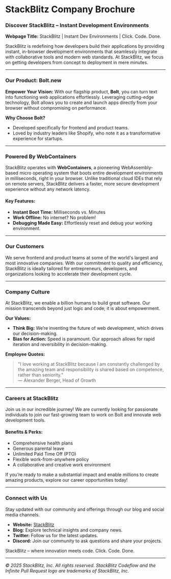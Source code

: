 # StackBlitz Company Brochure

### Discover StackBlitz – Instant Development Environments

**Webpage Title:** StackBlitz | Instant Dev Environments | Click. Code. Done.

StackBlitz is redefining how developers build their applications by providing instant, in-browser development environments that seamlessly integrate with collaborative tools and modern web standards. At StackBlitz, we focus on getting developers from concept to deployment in mere minutes. 

---

### Our Product: Bolt.new

**Empower Your Vision:** With our flagship product, **Bolt**, you can turn text into functioning web applications effortlessly. Leveraging cutting-edge technology, Bolt allows you to create and launch apps directly from your browser without compromising on performance.

**Why Choose Bolt?**
- Developed specifically for frontend and product teams.
- Loved by industry leaders like Shopify, who note it as a transformative experience for startups.

---

### Powered By WebContainers

StackBlitz operates with **WebContainers**, a pioneering WebAssembly-based micro operating system that boots entire development environments in milliseconds, right in your browser. Unlike traditional cloud IDEs that rely on remote servers, StackBlitz delivers a faster, more secure development experience without any network latency.

#### Key Features:
- **Instant Boot Time:** Milliseconds vs. Minutes
- **Work Offline:** No internet? No problem!
- **Debugging Made Easy:** Effortlessly reset and debug your working environment.

---

### Our Customers

We serve frontend and product teams at some of the world's largest and most innovative companies. With our commitment to quality and efficiency, StackBlitz is ideally tailored for entrepreneurs, developers, and organizations looking to accelerate their development cycle.

---

### Company Culture

At StackBlitz, we enable a billion humans to build great software. Our mission transcends beyond just logic and code; it is about empowerment.

**Our Values:**
- **Think Big:** We’re inventing the future of web development, which drives our decision-making.
- **Bias for Action:** Speed is paramount. Our approach allows for rapid iteration and reversibility in decision-making.

**Employee Quotes:**
> "I love working at StackBlitz because I am constantly challenged by the amazing team and responsibility is shared based on competence, rather than seniority."  
— Alexander Berger, Head of Growth

---

### Careers at StackBlitz

Join us in our incredible journey! We are currently looking for passionate individuals to join our fast-growing team to work on Bolt and innovate web development tools.

#### Benefits & Perks:
- Comprehensive health plans
- Generous parental leave
- Unlimited Paid Time Off (PTO)
- Flexible work-from-anywhere policy
- A collaborative and creative work environment

If you’re ready to make a substantial impact and enable millions to create amazing products, explore our career opportunities today!

---

### Connect with Us

Stay updated with our community and offerings through our blog and social media channels.
- **Website:** [StackBlitz](https://stackblitz.com)
- **Blog:** Explore technical insights and company news.
- **Twitter:** Follow us for the latest updates.
- **Discord:** Join our community to ask questions and share your projects.

StackBlitz – where innovation meets code. Click. Code. Done.

---

*© 2025 StackBlitz, Inc. All rights reserved. StackBlitz Codeflow and the Infinite Pull Request logo are trademarks of StackBlitz, Inc.*